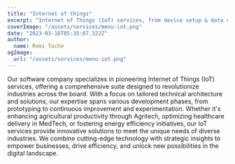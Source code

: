 ```yaml
---
title: "Internet of things"
excerpt: "Internet of Things (IoT) services, from device setup & data collection to compehensive analytics and dashboard."
coverImage: "/assets/services/menu-iot.png"
date: "2023-03-16T05:35:07.322Z"
author:
  name: Remi Tache
ogImage:
  url: "/assets/services/menu-iot.png"
---
```


Our software company specializes in pioneering Internet of Things (IoT) services, offering a comprehensive suite designed to revolutionize industries across the board. With a focus on tailored technical architecture and solutions, our expertise spans various development phases, from prototyping to continuous improvement and experimentation. Whether it's enhancing agricultural productivity through Agritech, optimizing healthcare delivery in MedTech, or fostering energy efficiency initiatives, our IoT services provide innovative solutions to meet the unique needs of diverse industries. We combine cutting-edge technology with strategic insights to empower businesses, drive efficiency, and unlock new possibilities in the digital landscape.
